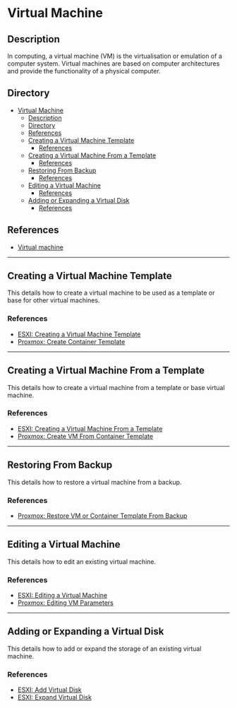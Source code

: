 # Virtual Machine

## Description

In computing, a virtual machine (VM) is the virtualisation or emulation of a computer system. Virtual machines are based on computer architectures and provide the functionality of a physical computer.

## Directory

- [Virtual Machine](#virtual-machine)
  - [Description](#description)
  - [Directory](#directory)
  - [References](#references)
  - [Creating a Virtual Machine Template](#creating-a-virtual-machine-template)
    - [References](#references-1)
  - [Creating a Virtual Machine From a Template](#creating-a-virtual-machine-from-a-template)
    - [References](#references-2)
  - [Restoring From Backup](#restoring-from-backup)
    - [References](#references-3)
  - [Editing a Virtual Machine](#editing-a-virtual-machine)
    - [References](#references-4)
  - [Adding or Expanding a Virtual Disk](#adding-or-expanding-a-virtual-disk)
    - [References](#references-5)

## References

- [Virtual machine](https://en.wikipedia.org/wiki/Virtual_machine)

---

## Creating a Virtual Machine Template

This details how to create a virtual machine to be used as a template or base for other virtual machines.

### References

- [ESXI: Creating a Virtual Machine Template](../topics/esxi.md#creating-a-virtual-machine-template)
- [Proxmox: Create Container Template](../topics/proxmox.md#create-container-template)

---

## Creating a Virtual Machine From a Template

This details how to create a virtual machine from a template or base virtual machine.

### References

- [ESXI: Creating a Virtual Machine From a Template](../topics/esxi.md#creating-a-virtual-machine-from-a-template)
- [Proxmox: Create VM From Container Template](../topics/proxmox.md#create-vm-from-container-template)

---

## Restoring From Backup

This details how to restore a virtual machine from a backup.

### References

- [Proxmox: Restore VM or Container Template From Backup](../topics/proxmox.md#restoring-backup)

---

## Editing a Virtual Machine

This details how to edit an existing virtual machine.

### References

- [ESXI: Editing a Virtual Machine](../topics/esxi.md#editing-a-virtual-machine)
- [Proxmox: Editing VM Parameters](../topics/proxmox.md#editing-vm-parameters)

---

## Adding or Expanding a Virtual Disk

This details how to add or expand the storage of an existing virtual machine.

### References

- [ESXI: Add Virtual Disk](../topics/esxi.md#add-virtual-disk)
- [ESXI: Expand Virtual Disk](../topics/esxi.md#expand-virtual-disk)
